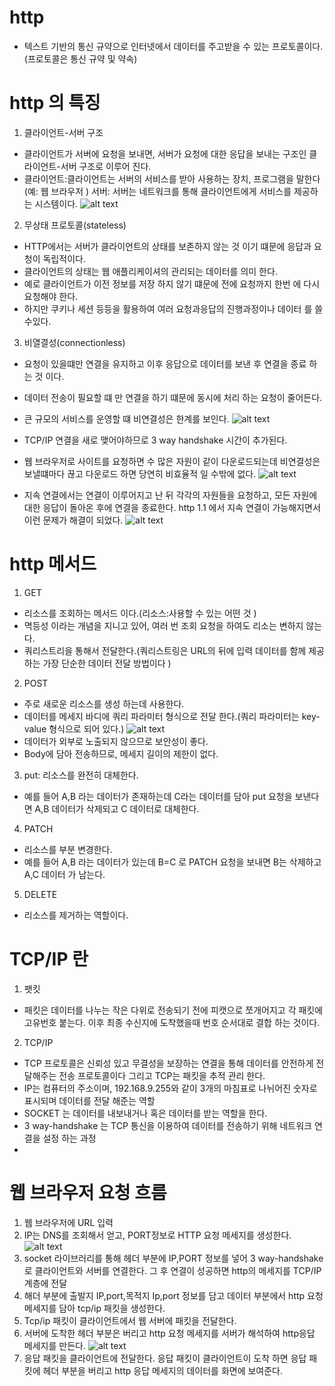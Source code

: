 # http
- 텍스트 기반의 통신 규약으로 인터넷에서 데이터를 주고받을 수 있는 프로토콜이다.(프로토콜은 통신 규약 및 약속)
# http 의 특징
1. 클라이언트-서버 구조

- 클라이언트가 서버에 요청을 보내면, 서버가 요청에 대한 응답을 보내는 구조인 클라이언트-서버 구조로 이루어 진다.
- 클라이언트:클라이언트는 서버의 서비스를 받아 사용하는 장치, 프로그램을 말한다(예: 웹 브라우저 )
서버: 서버는 네트워크를 통해 클라이언트에게 서비스를 제공하는 시스템이다.
![alt text](image-1.png)

2. 무상태 프로토콜(stateless)
- HTTP에서는 서버가 클라이언트의 상태를 보존하지 않는 것 이기 떄문에  응답과 요청이 독립적이다.
- 클라이언트의 상태는 웹 애플리케이셔의  관리되는 데이터를 의미 한다.
- 예로 클라이언트가 이전 정보를 저장 하지 않기 떄문에  전에 요청까지 한번 에 다시 요청해야 한다.
- 하지만 쿠키나 세션 등등을 활용하여  여러 요청과응답의 진행과정이나 데이터 를 쓸수있다.
3. 비열결성(connectionless)
- 요청이 있을떄만 연결을 유지하고 이후 응답으로 데이터를 보낸 후 연결을 종료 하는 것 이다.
- 데이터 전송이 필요할 떄 만 연결을 하기 떄문에 동시에 처리 하는 요청이 줄어든다.
- 큰 규모의 서비스를 운영할 떄 비연결성은 한계를 보인다.
![alt text](image.png)
- TCP/IP 연결을 새로 맺어야하므로 3 way handshake 시간이 추가된다. 
-  웹 브라우저로 사이트를 요청하면 수 많은 자원이 같이 다운로드되는데 비연결성은 보낼떄마다 끊고 다운로드 하면 당연히 비효율적 일 수밖에 없다.
![alt text](image-2.png)


-  지속 연결에서는 연결이 이루어지고 난 뒤 각각의 자원들을 요청하고, 모든 자원에 대한 응답이 돌아온 후에 연결을 종료한다. http 1.1 에서 지속 연결이 가능해지면서 이런 문제가 해결이 되었다.
![alt text](image-3.png)


  
# http 메서드
1. GET
- 리소스를 조회하는 메서드 이다.(리소스:사용할 수 있는 어떤 것 )
- 멱등성 이라는 개념을 지니고 있어, 여러 번 조회 요청을 하여도 리소는 변하지 않는다.
- 쿼리스트리을 통해서 전달한다.(쿼리스트링은 URL의 뒤에 입력 데이터를 함께 제공하는 가장 단순한 데이터 전달 방법이다 )
2. POST
- 주로 새로운 리소스를 생성 하는데 사용한다.
- 데이터를 메세지 바디에 쿼리 파라미터 형식으로 전달 한다.(쿼리 파라미터는 key-value 형식으로 되어 있다.)
![alt text](image-4.png)
- 데이터가 외부로 노출되지 않으므로 보안성이 좋다.
- Body에 담아 전송하므로, 메세지 길이의 제한이 없다.
3. put: 리소스를 완전히 대체한다.
- 예를 들어 A,B 라는 데이터가 존재하는데 C라는 데이터를 담아 put 요청을 보낸다면 A,B 데이터가 삭제되고 C 데이터로 대체한다.
4. PATCH
- 리소스를 부분 변경한다.
- 예를 들어 A,B 라는 데이터가 있는데 B=C 로 PATCH 요청을 보내면 B는 삭제하고 A,C  데이터 가 남는다. 
5. DELETE 
- 리소스를 제거하는 역할이다.

# TCP/IP 란
1. 팻킷
- 패킷은 데이터를 나누는 작은 다위로 전송되기 전에 피캣으로 쪼개어지고 각 패킷에 고유번호 붙는다. 이후 최종 수신지에 도착했을때 번호 순서대로 결합 하는 것이다.
2. TCP/IP
- TCP 프로토콜은 신뢰성 있고 무결성을 보장하는 연결을 통해 데이터를 안전하게 전달해주는 전송 프로토콜이다 그리고 TCP는 패킷을 추적 관리 한다.
- IP는 컴퓨터의 주소이며, 192.168.9.255와 같이 3개의 마침표로 나뉘어진 숫자로 표시되며 데이터를 전달 해준는 역할
- SOCKET 는 데이터를 내보내거나 혹은 데이터를 받는 역할을 한다.
- 3 way-handshake 는 TCP 통신을 이용하여 데이터를 전송하기 위해 네트워크 연결을 설정 하는 과정
-
# 웹 브라우저 요청 흐름 
1. 웹 브라우저에 URL 입력
2. IP는 DNS를 조회해서 얻고, PORT정보로 HTTP 요청 메세지를 생성한다.
![alt text](image-5.png)
3. socket 라이브러리를 통해 
헤더 부분에 IP,PORT 정보를 넣어 3 way-handshake로 클라이언트와 서버를 연결한다. 그 후 연결이 성공하면 http의 메세지를 TCP/IP 계층에 전달
4. 해더 부분에 출발지 IP,port,목적지 Ip,port 정보를 담고 데이터 부분에서 http 요청 메세지를 담아 tcp/ip  패킷을 생성한다. 
5. Tcp/ip 패킷이 클라이언트에서  웹 서버에 패킷을 전달한다.
6. 서버에 도착한 헤더 부분은 버리고 http 요청 메세지를 서버가 해석하여 http응답 메세지를 만든다.
![alt text](image-6.png)
7. 응답 패킷을 클라이언트에 전달한다. 응답 패킷이 클라이언트이 도착 하면 응답 패킷에 헤더 부분을 버리고 http  응답 메세지의 데이터를 화면에 보여준다.









